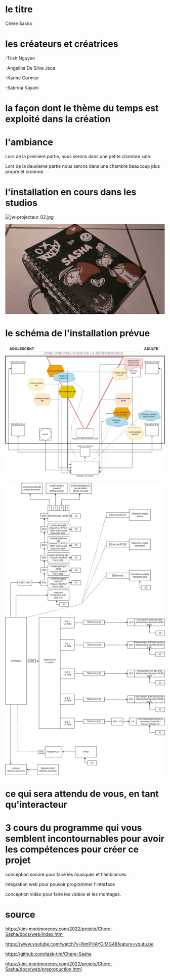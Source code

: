 # le titre

Chère Sasha

# les créateurs et créatrices

-Trish Nguyen

-Angelina De Silva Jeca

-Karine Cormier

-Sabrina Kayani

# la façon dont le thème du temps est exploité dans la création





# l'ambiance

Lors de la première partie, nous serons dans une petite chambre sale.

Lors de la deuxieme partie nous serons dans une chambre beaucoup plus propre et ordonné.


# l'installation en cours dans les studios 
![jw-projecteur_02.jpg](medias/jw-projecteur_02.jpg)

![s-journal_ado_02.jpg](medias/s-journal_ado_02.jpg)

# le schéma de l'installation prévue 

![plantation_01.jpg](medias/plantation_01.jpg)

![plantation_02.jpg](medias/plantation_02.jpg)

# ce qui sera attendu de vous, en tant qu'interacteur


# 3 cours du programme qui vous semblent incontournables pour avoir les compétences pour créer ce projet

conception sonore pour faire les musiques et l'ambiances.

integration web pour pouvoir programmer l'interface

conception vidéo pour faire les vidéos et les montages.

# source

https://tim-montmorency.com/2022/projets/Chere-Sasha/docs/web/index.html

https://www.youtube.com/watch?v=NmPHAYGlMG4&feature=youtu.be

https://github.com/task-tim/Chere-Sasha

https://tim-montmorency.com/2022/projets/Chere-Sasha/docs/web/preproduction.html
